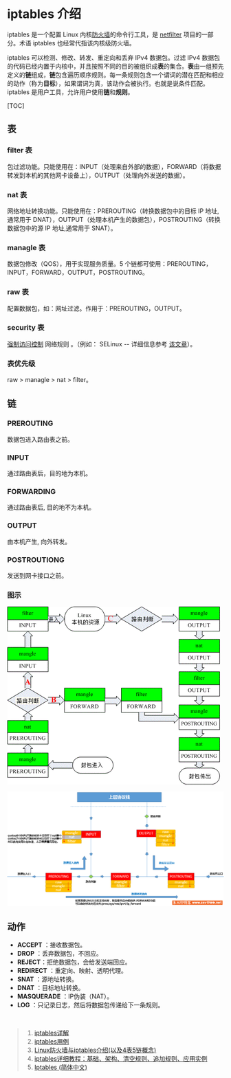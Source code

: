 # iptables 介绍

iptables 是一个配置 Linux 内核[防火墙](https://wiki.archlinux.org/index.php/Firewall)的命令行工具，是 [netfilter](https://en.wikipedia.org/wiki/Netfilter) 项目的一部分。术语 iptables 也经常代指该内核级防火墙。 

iptables 可以检测、修改、转发、重定向和丢弃 IPv4 数据包。过滤 IPv4 数据包的代码已经内置于内核中，并且按照不同的目的被组织成**表**的集合。**表**由一组预先定义的**链**组成，**链**包含遍历顺序规则。每一条规则包含一个谓词的潜在匹配和相应的动作（称为**目标**），如果谓词为真，该动作会被执行。也就是说条件匹配。iptables 是用户工具，允许用户使用**链**和**规则**。 

[TOC]

## 表

### filter 表

包过滤功能。只能使用在：INPUT（处理来自外部的数据），FORWARD（将数据转发到本机的其他网卡设备上），OUTPUT（处理向外发送的数据）。

### nat 表

网络地址转换功能。只能使用在：PREROUTING（转换数据包中的目标 IP 地址,通常用于 DNAT），OUTPUT（处理本机产生的数据包），POSTROUTING（转换数据包中的源 IP 地址,通常用于 SNAT）。

### managle 表

数据包修改（QOS），用于实现服务质量。5 个链都可使用：PREROUTING，INPUT，FORWARD，OUTPUT，POSTROUTING。

### raw 表

配置数据包，如：网址过滤。作用于：PREROUTING，OUTPUT。

### security 表

 [强制访问控制](https://wiki.archlinux.org/index.php/Security#Mandatory_access_control) 网络规则 。（例如： SELinux -- 详细信息参考 [该文章](http://lwn.net/Articles/267140/)）。 

### 表优先级

raw > managle > nat > filter。

## 链

### PREROUTING

数据包进入路由表之前。

### INPUT

通过路由表后，目的地为本机。

### FORWARDING

通过路由表后, 目的地不为本机。

### OUTPUT

由本机产生, 向外转发。

### POSTROUTIONG

发送到网卡接口之前。

### 图示

![数据包流向图](linux_firewall_iptables_intro_data_flow.gif)

![流经防火墙流程](021217_0051_6.png)

## 动作

- **ACCEPT** ：接收数据包。
- **DROP** ：丢弃数据包，不回应。
- **REJECT**：拒绝数据包，会给发送端回应。
- **REDIRECT** ：重定向、映射、透明代理。
- **SNAT** ：源地址转换。
- **DNAT** ：目标地址转换。
- **MASQUERADE** ：IP伪装（NAT）。
- **LOG** ：只记录日志，然后将数据包传递给下一条规则。

<br/>

> 1. [iptables详解](<http://www.zsythink.net/archives/1199>)
> 2. [iptables用例](<https://wangchujiang.com/linux-command/c/iptables.html>)
>2. [Linux防火墙与iptables介绍(以及4表5链概念)](<http://www.mikewootc.com/wiki/linux/usage/linux_firewall_iptables_intro.html>)
> 3. [iptables详细教程：基础、架构、清空规则、追加规则、应用实例](https://lesca.me/archives/iptables-tutorial-structures-configuratios-examples.html)
> 5. [Iptables (简体中文)](https://wiki.archlinux.org/index.php/Iptables_(简体中文)) 